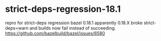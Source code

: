 # strict-deps-regression-18.1
repro for strict-deps regression bazel 0.18.1
apparently 0.18.X broke strict-deps=warn and builds now fail instead of succeeding.
https://github.com/bazelbuild/bazel/issues/6580